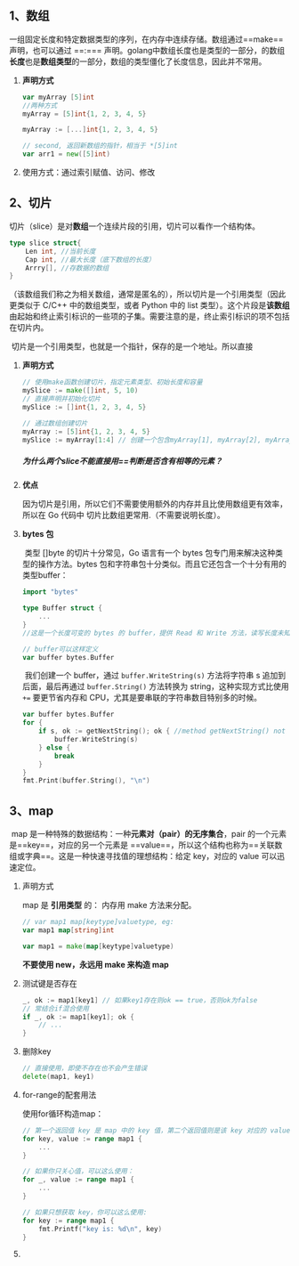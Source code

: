 ## 1、数组

​	一组固定长度和特定数据类型的序列，在内存中连续存储。数组通过==make==声明，也可以通过 ==:=== 声明。golang中数组长度也是类型的一部分，的数组**长度**也是**数组类型**的一部分，数组的类型僵化了长度信息，因此并不常用。

1. **声明方式**

   ```go
   var myArray [5]int
   //两种方式
   myArray = [5]int{1, 2, 3, 4, 5}
   
   myArray := [...]int{1, 2, 3, 4, 5}
   
   // second, 返回新数组的指针，相当于 *[5]int
   var arr1 = new([5]int)
   ```
   
2. 使用方式：通过索引赋值、访问、修改

## 2、切片

​	切片（slice）是对**数组**一个连续片段的引用，切片可以看作一个结构体。

```go
type slice struct{
    Len int, //当前长度
    Cap int, //最大长度（底下数组的长度）
    Arrry[], //存数据的数组
}
```



（该数组我们称之为相关数组，通常是匿名的），所以切片是一个引用类型（因此更类似于 C/C++ 中的数组类型，或者 Python 中的 list 类型）。这个片段是**该数组**由起始和终止索引标识的一些项的子集。需要注意的是，终止索引标识的项不包括在切片内。

​	切片是一个引用类型，也就是一个指针，保存的是一个地址。所以直接

1. **声明方式**

   ```go
   // 使用make函数创建切片，指定元素类型、初始长度和容量
   mySlice := make([]int, 5, 10)
   // 直接声明并初始化切片
   mySlice := []int{1, 2, 3, 4, 5}
   
   // 通过数组创建切片
   myArray := [5]int{1, 2, 3, 4, 5}
   mySlice := myArray[1:4] // 创建一个包含myArray[1], myArray[2], myArray[3]的切片
   ```

   ##### 为什么两个slice不能直接用==判断是否含有相等的元素？

   

2. **优点**

   ​	因为切片是引用，所以它们不需要使用额外的内存并且比使用数组更有效率，所以在 Go 代码中 切片比数组更常用.（不需要说明长度）。

3. **bytes 包**

   ​	类型 []byte 的切片十分常见，Go 语言有一个 bytes 包专门用来解决这种类型的操作方法。bytes 包和字符串包十分类似。而且它还包含一个十分有用的类型buffer：

   ```go
   import "bytes"
   
   type Buffer struct {
       ...
   }
   //这是一个长度可变的 bytes 的 buffer，提供 Read 和 Write 方法，读写长度未知的 bytes 最好使用 buffer。
   
   // buffer可以这样定义
   var buffer bytes.Buffer
   ```

   ​	我们创建一个 buffer，通过 `buffer.WriteString(s)` 方法将字符串 s 追加到后面，最后再通过 `buffer.String()` 方法转换为 string，这种实现方式比使用 `+=` 要更节省内存和 CPU，尤其是要串联的字符串数目特别多的时候。

   ```go
   var buffer bytes.Buffer
   for {
       if s, ok := getNextString(); ok { //method getNextString() not shown here
           buffer.WriteString(s)
       } else {
           break
       }
   }
   fmt.Print(buffer.String(), "\n")
   ```

## 3、map

​	map 是一种特殊的数据结构：一种**元素对（pair）的无序集合**，pair 的一个元素是==key==，对应的另一个元素是 ==value==，所以这个结构也称为==关联数组或字典==。这是一种快速寻找值的理想结构：给定 key，对应的 value 可以迅速定位。

1. 声明方式

   map 是 **引用类型** 的： 内存用 make 方法来分配。

   ```go
   // var map1 map[keytype]valuetype, eg:
   var map1 map[string]int
   
   var map1 = make(map[keytype]valuetype)
   ```

   **不要使用 new，永远用 make 来构造 map**

2. 测试键是否存在

   ```go
   _, ok := map1[key1] // 如果key1存在则ok == true，否则ok为false
   // 常结合if混合使用
   if _, ok := map1[key1]; ok {
       // ...
   }
   ```

3. 删除key

   ```go
   // 直接使用，即使不存在也不会产生错误
   delete(map1, key1)
   ```

   

4. for-range的配套用法

   使用for循环构造map：

   ```go
   // 第一个返回值 key 是 map 中的 key 值，第二个返回值则是该 key 对应的 value 值；
   for key, value := range map1 {
       ...
   }
   
   // 如果你只关心值，可以这么使用：
   for _, value := range map1 {
       ...
   }
   
   // 如果只想获取 key，你可以这么使用:
   for key := range map1 {
       fmt.Printf("key is: %d\n", key)
   }
   ```

   

5. 

   